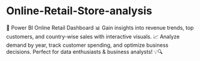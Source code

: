 # Online-Retail-Store-analysis
🚀 Power BI Online Retail Dashboard 📊 Gain insights into revenue trends, top customers, and country-wise sales with interactive visuals. 📈 Analyze demand by year, track customer spending, and optimize business decisions. Perfect for data enthusiasts &amp; business analysts! 💡🔍
